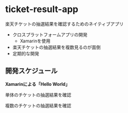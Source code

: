 # ticket-result-app
楽天チケットの抽選結果を確認するためのネイティブアプリ

- クロスプラットフォームアプリの開発
  - Xamarinを使用
- 楽天チケットの抽選結果を複数見るのが面倒
- 定期的な開発

## 開発スケジュール
**Xamarinによる「Hello World」**

単体のチケットの抽選結果を確認

複数のチケットの抽選結果を確認
